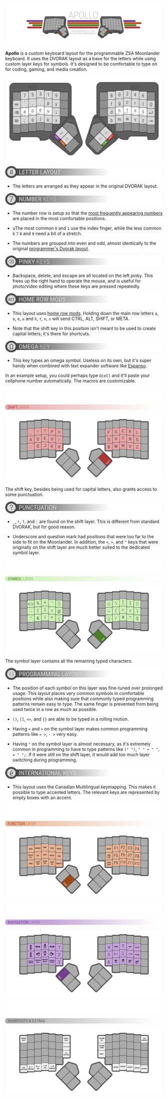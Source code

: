 ![logo](Assets/logo.png)

**Apollo** is a custom keyboard layout for the programmable ZSA Moonlander keyboard. It uses the DVORAK layout as a base for the letters while using custom layer keys for symbols. It's designed to be comfortable to type on for coding, gaming, and media creation.

![main layout](Assets/1.png)

![letter layout](Assets/g11.png)

- The letters are arranged as they appear in the original DVORAK layout.

![number keys](Assets/g12.png)

- The number row is setup so that the [most frequently appearing numbers](https://en.wikipedia.org/wiki/Benford%27s_law) are placed in the most comfortable positions.

- uThe most common `0` and `1` use the index finger, while the less common `6` `7` `8` and `9` need a bit of a stretch.

- The numbers are grouped into even and odd, almost identically to the original [programmer's Dvorak layout](https://www.kaufmann.no/roland/dvorak/).

![pinky keys](Assets/g13.png)

- Backspace, delete, and escape are all located on the left pinky. This frees up the right hand to operate the mouse, and is useful for photo/video editing where these keys are pressed repeatedly.

![home row mods](Assets/g14.png)

- This layout uses [home row mods](https://precondition.github.io/home-row-mods). Holding down the main row letters `a`, `o`, `e`, `u` and `h`, `t`, `n`, `s` will send CTRL, ALT, SHIFT, or META.

- Note that the shift key in this position isn't meant to be used to create capital letters; it's there for shortcuts.

![omega key](Assets/g15.png)

- This key types an omega symbol. Useless on its own, but it's super handy when combined with text expander software like [Espanso](https://espanso.org/).

In an example setup, you could perhaps type `Ωcell` and it'll paste your cellphone number automatically. The macros are customizable.

![blank space](Assets/blank.png)

![Shift Layer](Assets/h2.png)

![shifted layout](Assets/2.png)

The shift key, besides being used for capital letters, also grants access to some punctuation.

![punctuation](Assets/g17.png)

- `_`, `!`, `?`, and `:` are found on the shift layer. This is different from standard DVORAK, but for good reason.

- Underscore and question mark had positions that were too far to the side to fit on the Moonlander. In addition, the `<`, `>`, and `"` keys that were originally on the shift layer are much better suited to the dedicated symbol layer.

![blank space](Assets/blank.png)

![Symbol Layer](Assets/h3.png)

![symbol layout](Assets/3.png)

The symbol layer contains all the remaining typed characters.

![Shift Layer](Assets/g18.png)

- The position of each symbol on this layer was fine-tuned over prolonged usage. This layout places very common symbols in comfortable positions while also making sure that commonly typed programming patterns remain easy to type. The same finger is prevented from being used twice in a row as much as possible.

- `()`, `[]`, `<>`, and `{}` are able to be typed in a rolling motion.

- Having `<` and `>` on the symbol layer makes common programming patterns like `= >`, `- >` very easy.

- Having `"` on the symbol layer is almost necessary, as it's extremely common in programming to have to type patterns like `(" ")`, `" " + " "`, `= " ";`. If it were still on the shift layer, it would add too much layer switching during programming.

![Shift Layer](Assets/g19.png)

- This layout uses the Canadian Multilingual keymapping. This makes it possible to type accented letters. The relevant keys are represented by empty boxes with an accent.

![blank space](Assets/blank.png)

![Function Layer](Assets/h4.png)

![function layout](Assets/4.png)

![blank space](Assets/blank.png)

![Navigation Layer](Assets/h5.png)

![navigation layout](Assets/5.png)

![blank space](Assets/blank.png)

![Shortcuts and Extras](Assets/h6.png)

![extras layout](Assets/6.png)
